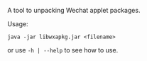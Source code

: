 A tool to unpacking Wechat applet packages.

Usage:

```
java -jar libwxapkg.jar <filename>
```

or use `-h | --help` to see how to use.